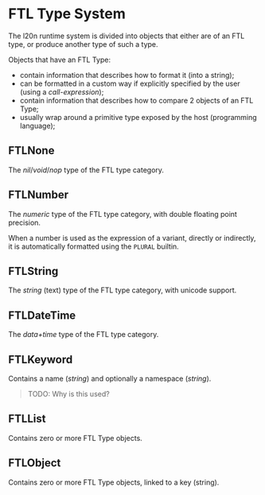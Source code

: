 # FTL Type System

The l20n runtime system is divided into objects that either are of an FTL type,
or produce another type of such a type.

Objects that have an FTL Type:

+ contain information that describes how to format it (into a string);
+ can be formatted in a custom way if explicitly specified by the user (using a _call-expression_);
+ contain information that describes how to compare 2 objects of an FTL Type;
+ usually wrap around a primitive type exposed by the host (programming language);

## FTLNone

The _nil_/_void_/_nop_ type of the FTL type category.

## FTLNumber

The _numeric_ type of the FTL type category, with double floating point precision.

When a number is used as the expression of a variant, directly or indirectly,
it is automatically formatted using the `PLURAL` builtin.

## FTLString

The _string_ (text) type of the FTL type category, with unicode support.

## FTLDateTime

The _data+time_ type of the FTL type category.

## FTLKeyword

Contains a name (_string_) and optionally a namespace (_string_).

> TODO: Why is this used?

## FTLList

Contains zero or more FTL Type objects.

## FTLObject

Contains zero or more FTL Type objects, linked to a key (string).
